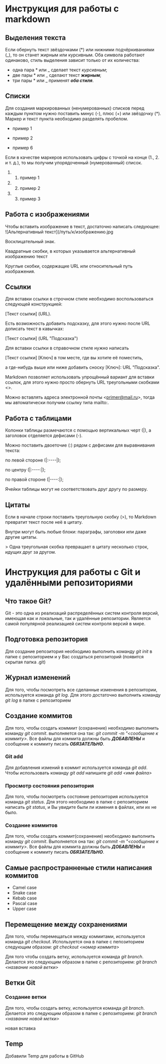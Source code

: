 # Инструкция для работы с markdown
## Выделения текста 
Если обернуть текст звёздочками (*) или нижними подчёркиваниями (_), то он станет жирным или курсивным. Оба символа работают одинаково, стиль выделения зависит только от их количества:
+ одна пара * или _ сделает текст *курсивным*;
+ две пары * или _ сделают текст **жирным**;
+ три пары * или _ применят ***оба стиля***.

## Списки
Для создания маркированных (ненумерованных) списков перед каждым пунктом нужно поставить минус (-), плюс (+) или звёздочку (*). Маркер и текст пункта необходимо разделять пробелом.
+ пример 1
- пример 2
* пример 6

Если в качестве маркеров использовать цифры c точкой на конце (1., 2. и т. д.), то мы получим упорядоченный (нумерованный) список.
1. 1. пример 1
2. 2. пример 2
3. 3. пример 3

## Работа с изображениями 
Чтобы вставить изображение в текст, достаточно написать следующее:
![Альтернативный текст](/путь/к/изображению.jpg

Восклицательный знак. 

Квадратные скобки, в которых указывается альтернативный изображению 
текст

Круглые скобки, содержащие URL или относительный путь изображения.

## Ссылки
Для вставки ссылки в строчном стиле необходимо воспользоваться следующей конструкцией:

[Текст ссылки] (URL).

Есть возможность добавить подсказку, для этого нужно после URL дописать текст в кавычках:

[Текст ссылки] (URL "Подсказка")

Для вставки ссылки в справочном стиле нужно написать 

[Текст ссылки] [Ключ] в том месте, где вы хотите её поместить, 

а где-нибудь выше или ниже добавить сноску [Ключ]: URL "Подсказка".

Markdown позволяет использовать упрощённый вариант для вставки ссылок, для этого нужно просто обернуть URL треугольными скобками <>.

Можно вставлять адреса электронной почты &lt;primer@mail.ru&gt;, тогда мы автоматически получим ссылку типа mailto:.

## Работа c таблицами
Колонки таблицы размечаются с помощью вертикальных черт (|), а заголовок отделяется дефисами (-).

Можно поставить двоеточие (:) рядом с дефисами для выравнивания текста:

по левой стороне (|:----|);

по центру (|:----:|);

по правой стороне (|----:|);

Ячейки таблицы могут не соответствовать друг другу по размеру.

## Цитаты
Если в начале строки поставить треугольную скобку (>), то Markdown превратит текст после неё в цитату. 

Внутри могут быть любые блоки: параграфы, заголовки или даже другие цитаты.

&gt; Одна треугольная скобка превращает в цитату несколько строк, идущих друг за другом.

# Инструкция для работы с Git и удалёнными репозиториями

## Что такое Git?
Git - это одна из реализаций распределённых систем контроля версий, имеющая как и локальные, так и удалённые репозитории. Является самой популярной реализацией систем контроля версий в мире.

## Подготовка репозитория
Для создание репозитория необходимо выполнить команду *git init*  в папке с репозиторием и у Вас создаться репозиторий (появится скрытая папка .git)


## Журнал изменений

Для того, чтобы посмотреть все сделанные изменения в репозитории, используется команда *git log*. Для этого достаточно выполнить команду *git log* в папке с репозиторием



## Создание коммитов

Для того, чтобы создать коммиит (сохранение) необходимо выполнить команду *git commit*. выполняется она так:  *git commit -m "<сообщение к коммиту>*. Все файлы для коммита должны быть ***ДОБАВЛЕНЫ***  и сообщение к коммиту писать ***ОБЯЗАТЕЛЬНО***.


### Git add
Для добавления измений в коммит используется команда *git add*. Чтобы использовать команду *git add* напишите *git add <имя файла>*

### Просмотр состояния репозитория
Для того, чтобы посмотреть состояние репозитория используется команда *git status*. Для этого необходимо в папке с репозиторием написать *git status*, и Вы увидите были ли измения в файлах, или их не было.



### Создание коммитов
Для того, чтобы создать коммит(сохранение) необходимо выполнить команду *git commit*. Выполняется она так: *git commit -m "<сообщение к коммиту>*. Все файлы для коммита должны быть ***ДОБАВЛЕНЫ*** и сообщение к коммиту писать ***ОБЯЗАТЕЛЬНО***.

## Самые распространненые стили написания коммитов

+ Camel case
+ Snake case
+ Kebab case
+ Pascal case
+ Upper case


## Перемещение между сохранениями
Для того, чтобы перемещаться между коммитами, используется команда *git checkout*. Используется она в папке с пепозиторием следующим образом: *git checkout <номер коммита>*

Для того чтобы создать ветку, используется команда *git branch*. Делается это следующим образом в папке с репозиторием: *git branch <название новой ветки>*

## Ветки Git

### Создание ветки

Для того, чтобы создать ветку, используется команда *git branch*. Делается это следующим образом в папке с репозиторием: *git branch <название новой метки>*

новая вставка



##  Temp

Добавили Temp для работы в GitHub
